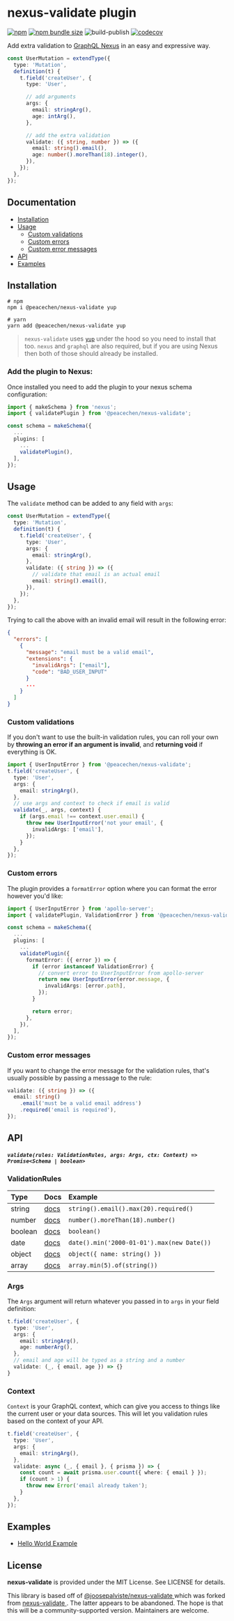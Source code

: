 # nexus-validate plugin

[![npm](https://img.shields.io/npm/v/@peacechen/nexus-validate)](https://www.npmjs.com/package/@peacechen/nexus-validate)
[![npm bundle size](https://img.shields.io/bundlephobia/min/@peacechen/nexus-validate)](https://bundlephobia.com/package/@peacechen/nexus-validate)
![build-publish](https://github.com/peacechen/nexus-validate/workflows/build-publish/badge.svg)
[![codecov](https://codecov.io/gh/peacechen/nexus-validate/branch/alpha/graph/badge.svg)](https://codecov.io/gh/peacechen/nexus-validate)

Add extra validation to [GraphQL Nexus](https://github.com/graphql-nexus/nexus) in an easy and expressive way.

```ts
const UserMutation = extendType({
  type: 'Mutation',
  definition(t) {
    t.field('createUser', {
      type: 'User',

      // add arguments
      args: {
        email: stringArg(),
        age: intArg(),
      },

      // add the extra validation
      validate: ({ string, number }) => ({
        email: string().email(),
        age: number().moreThan(18).integer(),
      }),
    });
  },
});
```

## Documentation

- [Installation](#installation)
- [Usage](#usage)
  - [Custom validations](#custom-validations)
  - [Custom errors](#custom-errors)
  - [Custom error messages](#custom-error-messages)
- [API](#api)
- [Examples](#examples)

## Installation

```console
# npm
npm i @peacechen/nexus-validate yup

# yarn
yarn add @peacechen/nexus-validate yup
```

> `nexus-validate` uses [`yup`](https://github.com/jquense/yup) under the hood so you need to install that too. `nexus` and `graphql` are also required, but if you are using Nexus then both of those should already be installed.

### Add the plugin to Nexus:

Once installed you need to add the plugin to your nexus schema configuration:

```ts
import { makeSchema } from 'nexus';
import { validatePlugin } from '@peacechen/nexus-validate';

const schema = makeSchema({
  ...
  plugins: [
    ...
    validatePlugin(),
  ],
});
```

## Usage

The `validate` method can be added to any field with `args`:

```ts
const UserMutation = extendType({
  type: 'Mutation',
  definition(t) {
    t.field('createUser', {
      type: 'User',
      args: {
        email: stringArg(),
      },
      validate: ({ string }) => ({
        // validate that email is an actual email
        email: string().email(),
      }),
    });
  },
});
```

Trying to call the above with an invalid email will result in the following error:

```json
{
  "errors": [
    {
      "message": "email must be a valid email",
      "extensions": {
        "invalidArgs": ["email"],
        "code": "BAD_USER_INPUT"
      }
      ...
    }
  ]
}
```

### Custom validations

If you don't want to use the built-in validation rules, you can roll your own by **throwing an error if an argument is invalid**, and **returning void** if everything is OK.

```ts
import { UserInputError } from '@peacechen/nexus-validate';
t.field('createUser', {
  type: 'User',
  args: {
    email: stringArg(),
  },
  // use args and context to check if email is valid
  validate(_, args, context) {
    if (args.email !== context.user.email) {
      throw new UserInputError('not your email', {
        invalidArgs: ['email'],
      });
    }
  },
});
```

### Custom errors

The plugin provides a `formatError` option where you can format the error however you'd like:

```ts
import { UserInputError } from 'apollo-server';
import { validatePlugin, ValidationError } from '@peacechen/nexus-validate';

const schema = makeSchema({
  ...
  plugins: [
    ...
    validatePlugin({
      formatError: ({ error }) => {
        if (error instanceof ValidationError) {
          // convert error to UserInputError from apollo-server
          return new UserInputError(error.message, {
            invalidArgs: [error.path],
          });
        }

        return error;
      },
    }),
  ],
});
```

### Custom error messages

If you want to change the error message for the validation rules, that's usually possible by passing a message to the rule:

```ts
validate: ({ string }) => ({
  email: string()
    .email('must be a valid email address')
    .required('email is required'),
});
```

## API

##### `validate(rules: ValidationRules, args: Args, ctx: Context) => Promise<Schema | boolean>`

### ValidationRules

| Type    | Docs                                           | Example                                    |
| :------ | :--------------------------------------------- | :----------------------------------------- |
| string  | [docs](https://github.com/jquense/yup#string)  | `string().email().max(20).required()`      |
| number  | [docs](https://github.com/jquense/yup#number)  | `number().moreThan(18).number()`           |
| boolean | [docs](https://github.com/jquense/yup#boolean) | `boolean()`                                |
| date    | [docs](https://github.com/jquense/yup#date)    | `date().min('2000-01-01').max(new Date())` |
| object  | [docs](https://github.com/jquense/yup#object)  | `object({ name: string() })`               |
| array   | [docs](https://github.com/jquense/yup#array)   | `array.min(5).of(string())`                |

### Args

The `Args` argument will return whatever you passed in to `args` in your field definition:

```ts
t.field('createUser', {
  type: 'User',
  args: {
    email: stringArg(),
    age: numberArg(),
  },
  // email and age will be typed as a string and a number
  validate: (_, { email, age }) => {}
}
```

### Context

`Context` is your GraphQL context, which can give you access to things like the current user or your data sources. This will let you validation rules based on the context of your API.

```ts
t.field('createUser', {
  type: 'User',
  args: {
    email: stringArg(),
  },
  validate: async (_, { email }, { prisma }) => {
    const count = await prisma.user.count({ where: { email } });
    if (count > 1) {
      throw new Error('email already taken');
    }
  },
});
```

## Examples

- [Hello World Example](examples/hello-world)

## License

**nexus-validate** is provided under the MIT License. See LICENSE for details.

This library is based off of [@joosepalviste/nexus-validate
](https://github.com/JoosepAlviste/nexus-validate) which was forked from [nexus-validate
](https://github.com/filipstefansson/nexus-validate). The latter appears to be abandoned. The hope is that this will be a community-supported version. Maintainers are welcome.